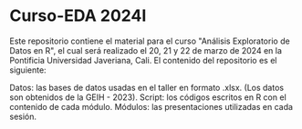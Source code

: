 # Curso-EDA 2024I

Este repositorio contiene el material para el curso "Análisis Exploratorio de Datos en R", el cual será realizado el 20, 21 y 22 de marzo de 2024 en la Pontificia Universidad Javeriana, Cali. El contenido del repositorio es el siguiente:

Datos: las bases de datos usadas en el taller en formato .xlsx. (Los datos son obtenidos de la GEIH - 2023).
Script: los códigos escritos en R con el contenido de cada módulo.
Módulos: las presentaciones utilizadas en cada sesión.
